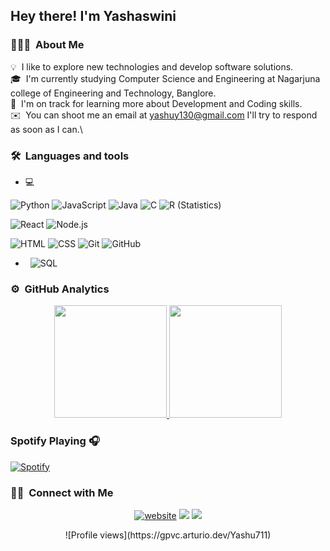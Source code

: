 <h2>Hey there! I'm Yashaswini</h2>

<h3> 👨🏻‍💻 &nbsp;About Me </h3>

💡 &nbsp;I like to explore new technologies and develop software solutions.\
🎓 &nbsp;I'm currently studying Computer Science and Engineering at Nagarjuna college of Engineering and Technology, Banglore.\
🌱 &nbsp;I'm on track for learning more about Development and Coding skills.\
✉️ &nbsp;You can shoot me an email at yashuy130@gmail.com I'll try to respond as soon as I can.\

<h3> 🛠 &nbsp;Languages and tools </h3>

- 💻 &nbsp;

 ![Python](https://img.shields.io/badge/-Python-05122A?style=flat&logo=python)
 ![JavaScript](https://img.shields.io/badge/-JavaScript-05122A?style=flat&logo=javascript)
 ![Java](https://img.shields.io/badge/-Java-05122A?style=flat&logo=Java&logoColor=FFA518)
 ![C](https://img.shields.io/badge/-C-05122A?style=flat&logo=C&logoColor=A8B9CC)
 ![R (Statistics)](https://img.shields.io/badge/-R-05122A?style=flat&logo=R&logoColor=276DC3)

 ![React](https://img.shields.io/badge/-React-05122A?style=flat&logo=react)
 ![Node.js](https://img.shields.io/badge/-Node.js-05122A?style=flat&logo=node.js)


 ![HTML](https://img.shields.io/badge/-HTML-05122A?style=flat&logo=HTML5)
 ![CSS](https://img.shields.io/badge/-CSS-05122A?style=flat&logo=CSS3&logoColor=1572B6)
 ![Git](https://img.shields.io/badge/-Git-05122A?style=flat&logo=git)
 ![GitHub](https://img.shields.io/badge/-GitHub-05122A?style=flat&logo=github)
  
- &nbsp;
 ![SQL](https://img.shields.io/badge/-SQL-333333?style=flat&logo=sql)


### ⚙️ &nbsp;GitHub Analytics

<p align="center">
<a href=https://github.com/Yashu711>
  <img height="180em" src="https://github-readme-stats-eight-theta.vercel.app/api?username=Yashu711&show_icons=true&theme=algolia&include_all_commits=true&count_private=true"/>
  <img height="180em" src="https://github-readme-stats-eight-theta.vercel.app/api/top-langs/?username=Yashu711&layout=compact&langs_count=8&theme=algolia"/>
</a>
</p>

### Spotify Playing 🎧
[![Spotify](https://novatorem.visualbean.vercel.app/api/spotify)](https://open.spotify.com/user/31xalir2dzytsbfipshbqg3krucu)


<h3> 🤝🏻 &nbsp;Connect with Me </h3>

<p align="center">
<a href="https://www.yashaswini.com"><img alt ="website" src="https://img.shields.io/badge/website-yashaswini.com-3423A6?style=flat&logo=Google-Chrome&logoColor=white"/></a>
<a href="https://linkedin.com/in/yashaswini-p-a69a11265"><img src="https://img.shields.io/badge/-Yashaswini%20P%20-0077B5?style=flat&logo=Linkedin&logoColor=white"/></a>
<a href="https://instagram.com/yashuy711"><img src="https://img.shields.io/badge/-@yashuy711-E4405F?style=flat&logo=Instagram&logoColor=white"/></a>
</p>

<p align = "center">
![Profile views](https://gpvc.arturio.dev/Yashu711)
</p>
